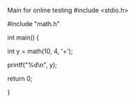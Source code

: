 Main for online testing
#include <stdio.h>

#include "math.h"

int main()
{
    
int y = math(10, 4, '+');

    
printf("%d\n", y);
    
    
return 0;

}

